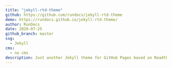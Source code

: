 ```yaml
---
title: "jekyll-rtd-theme"
github: https://github.com/rundocs/jekyll-rtd-theme
demo: https://rundocs.github.io/jekyll-rtd-theme/
author: RunDocs
date: 2020-07-25
github_branch: master
ssg:
  - Jekyll
cms:
  - no cms
description: Just another Jekyll theme for GitHub Pages based on ReadtheDocs's sphinx_rtd_theme styles
---
```

